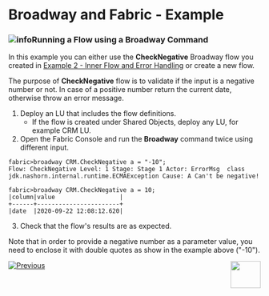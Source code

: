 # Broadway and Fabric - Example

### ![info](/academy/images/example.png)Running a Flow using a Broadway Command

In this example you can either use the **CheckNegative** Broadway flow you created in [Example 2 - Inner Flow and Error Handling](16_broadway_addl_features_ex2.md) or create a new flow.

The purpose of **CheckNegative** flow is to validate if the input is a negative number or not. In case of a positive number return the current date, otherwise throw an error message.

1. Deploy an LU that includes the flow definitions. 
   * If the flow is created under Shared Objects, deploy any LU, for example CRM LU.
2. Open the Fabric Console and run the **Broadway** command twice using different input.

~~~
fabric>broadway CRM.CheckNegative a = "-10";
Flow: CheckNegative Level: 1 Stage: Stage 1 Actor: ErrorMsg  class jdk.nashorn.internal.runtime.ECMAException Cause: A Can't be negative!

fabric>broadway CRM.CheckNegative a = 10;
|column|value                  |
+------+-----------------------+
|date  |2020-09-22 12:08:12.620|
~~~

3. Check that the flow's results are as expected.

Note that in order to provide a negative number as a parameter value, you need to enclose it with double quotes as show in the example above ("-10").

[![Previous](/articles/images/Previous.png)](20_broadway_and_fabric.md)[<img align="right" width="60" height="54" src="/articles/images/Next.png">](22_broadway_summary_exercise.md)
